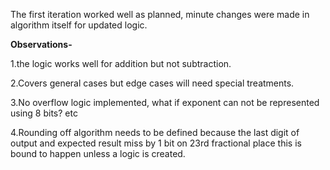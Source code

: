 The first iteration worked well as planned, minute changes were made in algorithm itself for updated logic.

**Observations-**


1.the logic works well for addition but not subtraction.

2.Covers general cases but edge cases will need special treatments.

3.No overflow logic implemented, what if exponent can not be represented using 8 bits? etc

4.Rounding off algorithm needs to be defined because the last digit of output and expected result miss by 1 bit on 23rd fractional place this is bound to happen unless a logic is created.
